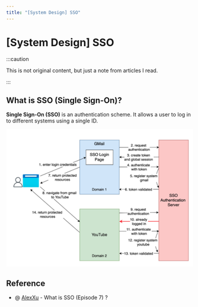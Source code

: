 ```yaml
---
title: "[System Design] SSO"
---
```


# [System Design] SSO

:::caution

This is not original content, but just a note from articles I read.

:::

## What is SSO (Single Sign-On)?

**Single Sign-On (SSO)** is an authentication scheme. It allows a user to log in to different systems using a single ID.

![sso.png](./img/sso.png)

## Reference

+ @ [AlexXu](https://blog.bytebytego.com/p/what-is-sso-episode-7) - What is SSO (Episode 7) ?
